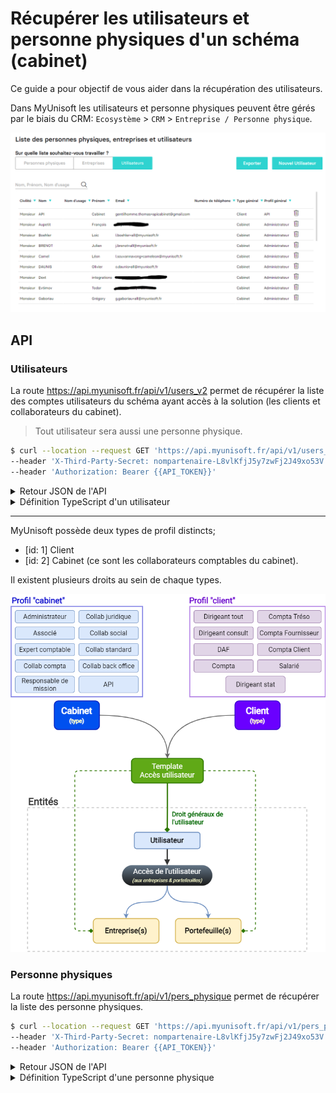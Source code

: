 # Récupérer les utilisateurs et personne physiques d'un schéma (cabinet)
Ce guide a pour objectif de vous aider dans la récupération des utilisateurs.

Dans MyUnisoft les utilisateurs et personne physiques peuvent être gérés par le biais du CRM: `Ecosystème` > `CRM` > `Entreprise / Personne physique`.

![](./images/crm_users.PNG)

## API

### Utilisateurs

La route https://api.myunisoft.fr/api/v1/users_v2 permet de récupérer la liste des comptes utilisateurs du schéma ayant accès à la solution (les clients et collaborateurs du cabinet).

> Tout utilisateur sera aussi une personne physique.

```bash
$ curl --location --request GET 'https://api.myunisoft.fr/api/v1/users_v2' \
--header 'X-Third-Party-Secret: nompartenaire-L8vlKfjJ5y7zwFj2J49xo53V' \
--header 'Authorization: Bearer {{API_TOKEN}}'
```

<details><summary>Retour JSON de l'API</summary>

```json
{
  "bdelete": 1,
  "user_array": [
    {
      "tel": null,
      "mail": {
        "id": 11789,
        "coordonnee": "xxx@myunisoft.fr"
      },
      "name": "Greg",
      "badmin": true,
      "tel_fix": null,
      "user_id": 5349,
      "civility": "Monsieur",
      "firstname": "xxx",
      "groupslst": [],
      "id_profil": 1,
      "access_list": [],
      "civility_id": 1,
      "maiden_name": null,
      "safe_status": false,
      "tel_portable": null,
      "id_type_profil": 2,
      "libelle_profil": "Administrateur",
      "display_safe_choice": false,
      "libelle_type_profil": "Cabinet"
    },
    {
      "tel": null,
      "mail": {
        "id": 11788,
        "coordonnee": "xxx@gmail.com"
      },
      "name": "API",
      "badmin": true,
      "tel_fix": null,
      "user_id": 5348,
      "civility": "Monsieur",
      "firstname": "CABINET",
      "groupslst": [],
      "id_profil": 20,
      "access_list": [],
      "civility_id": 1,
      "maiden_name": null,
      "safe_status": false,
      "tel_portable": null,
      "id_type_profil": 1,
      "libelle_profil": "API",
      "display_safe_choice": false,
      "libelle_type_profil": "Client"
    }
  ]
}
```
</details>

<details><summary>Définition TypeScript d'un utilisateur</summary>

```ts
interface User {
  tel: string | null;
  mail: UserPersonalDetail | null;
  name: string;
  badmin: boolean;
  tel_fix: UserPersonalDetail | null;
  user_id: number;
  civility: string | null;
  firstname: string;
  groupslst: Group[];
  id_profil: number;
  access_list: AccessList[];
  civility_id: number | null;
  maiden_name: string | null;
  safe_status: boolean;
  tel_portable: UserPersonalDetail | null;
  id_type_profil: number;
  libelle_profil: string;
  display_safe_choice: boolean;
  libelle_type_profil: string;
}

interface AccessList {
  label: string | null;
  siret: string | null;
  acces_id: number;
  profil_id: number;
  wallet_id: number | null;
  society_id: number | null;
  profil_name: string;
  wallet_label: string | null;
  id_type_profil: number;
  libelle_type_profil: string;
}

interface Group {
  fonctions: string;
  id_fonction: number;
  id_l_users_groups_pers_physique: number;
}

interface UserPersonalDetail {
  id: number;
  coordonnee: string;
}
```
</details>

---

MyUnisoft possède deux types de profil distincts;
- [id: 1] Client 
- [id: 2] Cabinet (ce sont les collaborateurs comptables du cabinet).

Il existent plusieurs droits au sein de chaque types.

![](./images/user_rights.png)

### Personne physiques

La route https://api.myunisoft.fr/api/v1/pers_physique permet de récupérer la liste des personne physiques.

```bash
$ curl --location --request GET 'https://api.myunisoft.fr/api/v1/pers_physique' \
--header 'X-Third-Party-Secret: nompartenaire-L8vlKfjJ5y7zwFj2J49xo53V' \
--header 'Authorization: Bearer {{API_TOKEN}}'
```

<details><summary>Retour JSON de l'API</summary>

```json
{
  "array_pers_physique": [
    {
      "name": "123",
      "actif": true,
      "civility": {
        "id": 1,
        "label": "Monsieur",
        "value": "Mr"
      },
      "firstname": "123123",
      "coordonnee": [
        {
          "id": 11725,
          "type": {
            "id": 2,
            "label": "Tel. fixe",
            "value": "Tel. fixe"
          },
          "value": "123"
        },
        {
          "id": 11724,
          "type": {
            "id": 1,
            "label": "Mail",
            "value": "Mail"
          },
          "value": "xxx@gmail.com"
        }
      ],
      "company_number": 0,
      "pers_physique_id": 5299,
      "physical_person_type": {
        "id": 2,
        "label": "Interne",
        "value": "Interne"
      }
    }
  ]
}
```
</details>

<details><summary>Définition TypeScript d'une personne physique</summary>

```ts
interface PhysicalPerson {
  name: string;
  actif: boolean;
  civility: GenericField;
  firstname: string;
  coordonnee?: PhysicalPersonDetail[];
  company_number: number;
  pers_physique_id: number;
  physical_person_type?: GenericField;
  city?: string;
  address?: string;
  comment?: string;
  company?: Company[];
  road_type?: GenericField;
  city_birth?: string;
  maiden_name?: string;
  postal_code?: string;
  country_birth?: string;
  address_number?: string;
  country_address?: string;
  department_birth?: string;
  address_complement?: string;
  address_repetition?: string;
  social_security_number?: string;
  marital_situation?: GenericField;
  organism?: string;
  date_birth?: string;
  matrimonial_regime?: GenericField;
}

interface GenericField {
  id?: number;
  label?: string;
  value?: string;
}

interface PhysicalPersonDetail {
  id: number;
  type: GenericField;
  value: string;
  label?: string;
}

interface Company {
  society_id: number;
  society_name: string;
}
```
</details>

